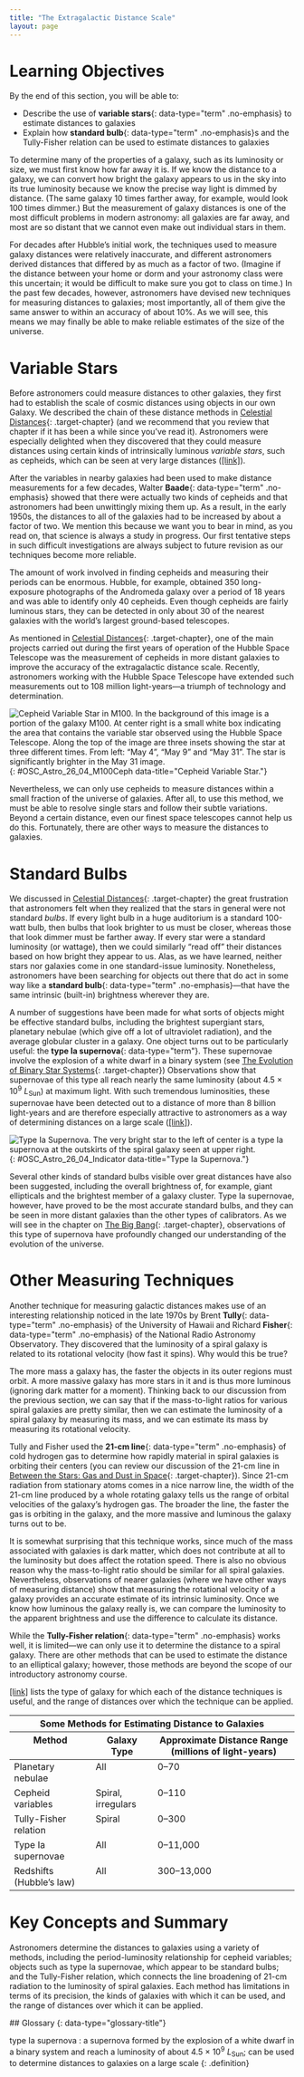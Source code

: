 ```yaml
---
title: "The Extragalactic Distance Scale"
layout: page
---
```



# Learning Objectives

By the end of this section, you will be able to:

* Describe the use of **variable stars**{: data-type="term" .no-emphasis} to estimate distances to galaxies
* Explain how **standard bulb**{: data-type="term" .no-emphasis}s and the Tully-Fisher relation can be used to estimate distances to galaxies

To determine many of the properties of a galaxy, such as its luminosity or size, we must first know how far away it is. If we know the distance to a galaxy, we can convert how bright the galaxy appears to us in the sky into its true luminosity because we know the precise way light is dimmed by distance. (The same galaxy 10 times farther away, for example, would look 100 times dimmer.) But the measurement of galaxy distances is one of the most difficult problems in modern astronomy: all galaxies are far away, and most are so distant that we cannot even make out individual stars in them.

For decades after Hubble’s initial work, the techniques used to measure galaxy distances were relatively inaccurate, and different astronomers derived distances that differed by as much as a factor of two. (Imagine if the distance between your home or dorm and your astronomy class were this uncertain; it would be difficult to make sure you got to class on time.) In the past few decades, however, astronomers have devised new techniques for measuring distances to galaxies; most importantly, all of them give the same answer to within an accuracy of about 10%. As we will see, this means we may finally be able to make reliable estimates of the size of the universe.

# Variable Stars

Before astronomers could measure distances to other galaxies, they first had to establish the scale of cosmic distances using objects in our own Galaxy. We described the chain of these distance methods in [Celestial Distances](/m59902){: .target-chapter} (and we recommend that you review that chapter if it has been a while since you’ve read it). Astronomers were especially delighted when they discovered that they could measure distances using certain kinds of intrinsically luminous *variable stars*, such as cepheids, which can be seen at very large distances ([\[link\]](#OSC_Astro_26_04_M100Ceph)).

After the variables in nearby galaxies had been used to make distance measurements for a few decades, Walter **Baade**{: data-type="term" .no-emphasis} showed that there were actually two kinds of cepheids and that astronomers had been unwittingly mixing them up. As a result, in the early 1950s, the distances to all of the galaxies had to be increased by about a factor of two. We mention this because we want you to bear in mind, as you read on, that science is always a study in progress. Our first tentative steps in such difficult investigations are always subject to future revision as our techniques become more reliable.

The amount of work involved in finding cepheids and measuring their periods can be enormous. Hubble, for example, obtained 350 long-exposure photographs of the Andromeda galaxy over a period of 18 years and was able to identify only 40 cepheids. Even though cepheids are fairly luminous stars, they can be detected in only about 30 of the nearest galaxies with the world’s largest ground-based telescopes.

As mentioned in [Celestial Distances](/m59902){: .target-chapter}, one of the main projects carried out during the first years of operation of the Hubble Space Telescope was the measurement of cepheids in more distant galaxies to improve the accuracy of the extragalactic distance scale. Recently, astronomers working with the Hubble Space Telescope have extended such measurements out to 108 million light-years—a triumph of technology and determination.

 ![Cepheid Variable Star in M100. In the background of this image is a portion of the galaxy M100. At center right is a small white box indicating the area that contains the variable star observed using the Hubble Space Telescope. Along the top of the image are three insets showing the star at three different times. From left: &#x201C;May 4&#x201D;, &#x201C;May 9&#x201D; and &#x201C;May 31&#x201D;. The star is significantly brighter in the May 31 image.](../resources/OSC_Astro_26_04_M100Ceph.jpg "In 1994, using the Hubble Space Telescope, astronomers were able to make out an individual cepheid variable star in the galaxy M100 and measure its distance to be 56 million light-years. The insets show the star on three different nights; you can see that its brightness is indeed variable. (credit: modification of work by Wendy L. Freedman, Observatories of the Carnegie Institution of Washington, and NASA/ESA)"){: #OSC_Astro_26_04_M100Ceph data-title="Cepheid Variable Star."}

Nevertheless, we can only use cepheids to measure distances within a small fraction of the universe of galaxies. After all, to use this method, we must be able to resolve single stars and follow their subtle variations. Beyond a certain distance, even our finest space telescopes cannot help us do this. Fortunately, there are other ways to measure the distances to galaxies.

# Standard Bulbs

We discussed in [Celestial Distances](/m59902){: .target-chapter} the great frustration that astronomers felt when they realized that the stars in general were not standard *bulbs*. If every light bulb in a huge auditorium is a standard 100-watt bulb, then bulbs that look brighter to us must be closer, whereas those that look dimmer must be farther away. If every star were a standard luminosity (or wattage), then we could similarly “read off” their distances based on how bright they appear to us. Alas, as we have learned, neither stars nor galaxies come in one standard-issue luminosity. Nonetheless, astronomers have been searching for objects out there that do act in some way like a **standard bulb**{: data-type="term" .no-emphasis}—that have the same intrinsic (built-in) brightness wherever they are.

A number of suggestions have been made for what sorts of objects might be effective standard bulbs, including the brightest supergiant stars, planetary nebulae (which give off a lot of ultraviolet radiation), and the average globular cluster in a galaxy. One object turns out to be particularly useful: the **type Ia supernova**{: data-type="term"}. These supernovae involve the explosion of a white dwarf in a binary system (see [The Evolution of Binary Star Systems](/m59925){: .target-chapter}) Observations show that supernovae of this type all reach nearly the same luminosity (about 4.5 × 10<sup>9</sup> *L*<sub>Sun</sub>) at maximum light. With such tremendous luminosities, these supernovae have been detected out to a distance of more than 8 billion light-years and are therefore especially attractive to astronomers as a way of determining distances on a large scale ([\[link\]](#OSC_Astro_26_04_Indicator)).

 ![Type Ia Supernova. The very bright star to the left of center is a type Ia supernova at the outskirts of the spiral galaxy seen at upper right.](../resources/OSC_Astro_26_04_Indicator.jpg "The bright object at the bottom left of center is a type Ia supernova near its peak intensity. The supernova easily outshines its host galaxy. This extreme increase and luminosity help astronomers use Ia supernova as standard bulbs. (credit: NASA, ESA, A. Riess (STScI))"){: #OSC_Astro_26_04_Indicator data-title="Type Ia Supernova."}

Several other kinds of standard bulbs visible over great distances have also been suggested, including the overall brightness of, for example, giant ellipticals and the brightest member of a galaxy cluster. Type Ia supernovae, however, have proved to be the most accurate standard bulbs, and they can be seen in more distant galaxies than the other types of calibrators. As we will see in the chapter on [The Big Bang](/m59975){: .target-chapter}, observations of this type of supernova have profoundly changed our understanding of the evolution of the universe.

# Other Measuring Techniques

Another technique for measuring galactic distances makes use of an interesting relationship noticed in the late 1970s by Brent **Tully**{: data-type="term" .no-emphasis} of the University of Hawaii and Richard **Fisher**{: data-type="term" .no-emphasis} of the National Radio Astronomy Observatory. They discovered that the luminosity of a spiral galaxy is related to its rotational velocity (how fast it spins). Why would this be true?

The more mass a galaxy has, the faster the objects in its outer regions must orbit. A more massive galaxy has more stars in it and is thus more luminous (ignoring dark matter for a moment). Thinking back to our discussion from the previous section, we can say that if the mass-to-light ratios for various spiral galaxies are pretty similar, then we can estimate the luminosity of a spiral galaxy by measuring its mass, and we can estimate its mass by measuring its rotational velocity.

Tully and Fisher used the **21-cm line**{: data-type="term" .no-emphasis} of cold hydrogen gas to determine how rapidly material in spiral galaxies is orbiting their centers (you can review our discussion of the 21-cm line in [Between the Stars: Gas and Dust in Space](/m59908){: .target-chapter}). Since 21-cm radiation from stationary atoms comes in a nice narrow line, the width of the 21-cm line produced by a whole rotating galaxy tells us the range of orbital velocities of the galaxy’s hydrogen gas. The broader the line, the faster the gas is orbiting in the galaxy, and the more massive and luminous the galaxy turns out to be.

It is somewhat surprising that this technique works, since much of the mass associated with galaxies is dark matter, which does not contribute at all to the luminosity but does affect the rotation speed. There is also no obvious reason why the mass-to-light ratio should be similar for all spiral galaxies. Nevertheless, observations of nearer galaxies (where we have other ways of measuring distance) show that measuring the rotational velocity of a galaxy provides an accurate estimate of its intrinsic luminosity. Once we know how luminous the galaxy really is, we can compare the luminosity to the apparent brightness and use the difference to calculate its distance.

While the **Tully-Fisher relation**{: data-type="term" .no-emphasis} works well, it is limited—we can only use it to determine the distance to a spiral galaxy. There are other methods that can be used to estimate the distance to an elliptical galaxy; however, those methods are beyond the scope of our introductory astronomy course.

[\[link\]](#fs-id1168048500112) lists the type of galaxy for which each of the distance techniques is useful, and the range of distances over which the technique can be applied.

<table summary="This table contains three columns and six rows. The first row is a header row and it labels each column: &#x201C;Method&#x201D;, &#x201C;Galaxy Type&#x201D; and &#x201C;Approximate Distance Range (millions of light years)&#x201D;. Under the &#x201C;Method&#x201D; column are the values: &#x201C;Planetary Nebulae&#x201D;, &#x201C;Cepheid Variables&#x201D;, &#x201C;Tully-Fisher Relation&#x201D;, &#x201C;Type Ia Supernovae&#x201D; and &#x201C;Redshifts (Hubble&#x2019;s law)&#x201D;. Under the &#x201C;Galaxy Type&#x201D; column are the values: &#x201C;All&#x201D;, &#x201C;Spiral, irregulars&#x201D;, &#x201C;Spiral&#x201D;, &#x201C;All&#x201D; and &#x201C;All&#x201D;. Finally, under the &#x201C;Approximate Distance Range (millions of light years)&#x201D; are the values: &#x201C;0&#x2013;70&#x201D;, &#x201C;0&#x2013;110&#x201D;, &#x201C;0&#x2013;300&#x201D;, &#x201C;0&#x2013;11,000&#x201D; and &#x201C;300&#x2013;13,000&#x201D;." class="span-all"><thead>
<tr valign="top">
<th colspan="3" data-valign="top" data-align="center">Some Methods for Estimating Distance to Galaxies</th>
</tr>
<tr valign="top">
<th data-valign="top" data-align="center">Method</th>
<th data-valign="top" data-align="center">Galaxy Type</th>
<th data-valign="top" data-align="center">Approximate Distance Range (millions of light-years)</th>
</tr>
</thead><tbody>
<tr valign="top">
<td data-valign="top" data-align="left">Planetary nebulae</td>
<td data-valign="top" data-align="left">All</td>
<td data-valign="top" data-align="left">0–70</td>
</tr>
<tr valign="top">
<td data-valign="top" data-align="left">Cepheid variables</td>
<td data-valign="top" data-align="left">Spiral, irregulars</td>
<td data-valign="top" data-align="left">0–110</td>
</tr>
<tr valign="top">
<td data-valign="top" data-align="left">Tully-Fisher relation</td>
<td data-valign="top" data-align="left">Spiral</td>
<td data-valign="top" data-align="left">0–300</td>
</tr>
<tr valign="top">
<td data-valign="top" data-align="left">Type Ia supernovae</td>
<td data-valign="top" data-align="left">All</td>
<td data-valign="top" data-align="left">0–11,000</td>
</tr>
<tr valign="top">
<td data-valign="top" data-align="left">Redshifts (Hubble’s law)</td>
<td data-valign="top" data-align="left">All</td>
<td data-valign="top" data-align="left">300–13,000</td>
</tr>
</tbody></table>

# Key Concepts and Summary

Astronomers determine the distances to galaxies using a variety of methods, including the period-luminosity relationship for cepheid variables; objects such as type Ia supernovae, which appear to be standard bulbs; and the Tully-Fisher relation, which connects the line broadening of 21-cm radiation to the luminosity of spiral galaxies. Each method has limitations in terms of its precision, the kinds of galaxies with which it can be used, and the range of distances over which it can be applied.

<div data-type="glossary" markdown="1">
## Glossary
{: data-type="glossary-title"}

type Ia supernova
: a supernova formed by the explosion of a white dwarf in a binary system and reach a luminosity of about 4.5 × 10<sup>9</sup> *L*<sub>Sun</sub>; can be used to determine distances to galaxies on a large scale
{: .definition}

</div>

